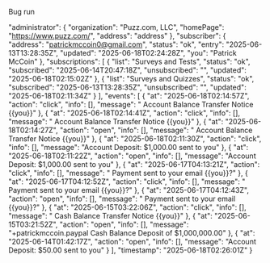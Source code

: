 Bug
run

  "administrator": {
    "organization": "Puzz.com, LLC",
    "homePage": "https://www.puzz.com/",
    "address": "address"
  },
  "subscriber": {
    "address": "patrickmccoin0@gmail.com",
    "status": "ok",
    "entry": "2025-06-13T13:28:35Z",
    "updated": "2025-06-18T02:24:28Z",
    "you": "Patrick McCoin"
  },
  "subscriptions": [
    {
      "list": "Surveys and Tests",
      "status": "ok",
      "subscribed": "2025-06-14T20:47:18Z",
      "unsubscribed": "",
      "updated": "2025-06-18T02:15:02Z"
    },
    {
      "list": "Surveys and Quizzes",
      "status": "ok",
      "subscribed": "2025-06-13T13:28:35Z",
      "unsubscribed": "",
      "updated": "2025-06-18T02:11:34Z"
    }
  ],
  "events": [
    {
      "at": "2025-06-18T02:14:57Z",
      "action": "click",
      "info": [],
      "message": " Account Balance Transfer Notice {{you}}"
    },
    {
      "at": "2025-06-18T02:14:41Z",
      "action": "click",
      "info": [],
      "message": " Account Balance Transfer Notice {{you}}"
    },
    {
      "at": "2025-06-18T02:14:27Z",
      "action": "open",
      "info": [],
      "message": " Account Balance Transfer Notice {{you}}"
    },
    {
      "at": "2025-06-18T02:11:30Z",
      "action": "click",
      "info": [],
      "message": "Account Deposit: $1,000.00 sent to you"
    },
    {
      "at": "2025-06-18T02:11:22Z",
      "action": "open",
      "info": [],
      "message": "Account Deposit: $1,000.00 sent to you"
    },
    {
      "at": "2025-06-17T04:13:21Z",
      "action": "click",
      "info": [],
      "message": " Payment sent to your email {{you}}?"
    },
    {
      "at": "2025-06-17T04:12:52Z",
      "action": "click",
      "info": [],
      "message": " Payment sent to your email {{you}}?"
    },
    {
      "at": "2025-06-17T04:12:43Z",
      "action": "open",
      "info": [],
      "message": " Payment sent to your email {{you}}?"
    },
    {
      "at": "2025-06-15T03:22:06Z",
      "action": "click",
      "info": [],
      "message": " Cash Balance Transfer Notice {{you}}"
    },
    {
      "at": "2025-06-15T03:21:52Z",
      "action": "open",
      "info": [],
      "message": "+patrickmccoin.paypal Cash Balance Deposit of $1,000,000.00"
    },
    {
      "at": "2025-06-14T01:42:17Z",
      "action": "open",
      "info": [],
      "message": "Account Deposit: $50.00 sent to you"
    }
  ],
  "timestamp": "2025-06-18T02:26:01Z"
}
